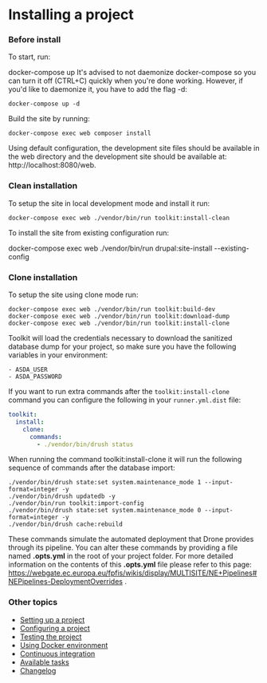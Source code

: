 # Installing a project

### Before install
To start, run:

docker-compose up
It's advised to not daemonize docker-compose so you can turn it off (CTRL+C) quickly when you're done working. However, if you'd like to daemonize it, you have to add the flag -d:

```
docker-compose up -d
```

Build the site by running:
```
docker-compose exec web composer install
```

Using default configuration, the development site files should be available in the web directory and the development site should be available at: http://localhost:8080/web.


### Clean installation

To setup the site in local development mode and install it run:

```
docker-compose exec web ./vendor/bin/run toolkit:install-clean
```

To install the site from existing configuration run:

docker-compose exec web ./vendor/bin/run drupal:site-install --existing-config


### Clone installation


To setup the site using clone mode run:

```
docker-compose exec web ./vendor/bin/run toolkit:build-dev
docker-compose exec web ./vendor/bin/run toolkit:download-dump
docker-compose exec web ./vendor/bin/run toolkit:install-clone
```

Toolkit will load the credentials necessary to download the sanitized database dump for your project, so make sure you have the following variables in your environment:

```
- ASDA_USER
- ASDA_PASSWORD
```

If you want to run extra commands after the `toolkit:install-clone` command you
can configure the following in your `runner.yml.dist` file:

```yaml
toolkit:
  install:
    clone:
      commands:
        - ./vendor/bin/drush status
```

When running the command toolkit:install-clone it will run the following sequence of commands after the database import:

```
./vendor/bin/drush state:set system.maintenance_mode 1 --input-format=integer -y
./vendor/bin/drush updatedb -y
./vendor/bin/run toolkit:import-config
./vendor/bin/drush state:set system.maintenance_mode 0 --input-format=integer -y
./vendor/bin/drush cache:rebuild
```

These commands simulate the automated deployment that Drone provides through its pipeline. You can alter these commands by providing a file named **.opts.yml** in the root of your project folder. For more detailed information on the contents of this **.opts.yml** file please refer to this page: https://webgate.ec.europa.eu/fpfis/wikis/display/MULTISITE/NE+Pipelines#NEPipelines-DeploymentOverrides .

### Other topics
- [Setting up a project](/docs/setting-up-project.md)
- [Configuring a project](/docs/configuring-project.md)
- [Testing the project](/docs/testing-project.md)
- [Using Docker environment](/docs/docker-environment.md)
- [Continuous integration](/docs/continuous-integration.md)
- [Available tasks](/docs/available-tasks.md)
- [Changelog](/CHANGELOG.md)